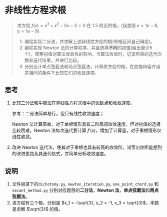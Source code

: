 # 非线性方程求根

>求方程 $f(x) = x^3 + x^2 - 3x -3 = 0$ 在 $1.5$ 附近的根。(误差限 $\varepsilon = 1e-6$, $\eta = 1e-9$)
>
>1. 编程实现二分法，并求解上述非线性方程的根(有根区间自己确定)。
>2. 编程实现 Newton 法的计算程序，并且选择**不同**的初值(给出至少5个)，观察初值对算法收敛性的影响，当算法收敛时，记录所需的迭代次数和迭代结果，并进行比较。
>3. 分别设计单点弦截法和两点弦截法，计算原方程的根，在初值和容许误差相同的条件下比较它们的收敛速度。

## 思考

1. 比较二分法和牛顿法在非线性方程求根中的优缺点和收敛速度。

	参考：二分法简单易行，但只有线性收敛速度；

	Newton 法计算简单，对于单根情形具有二阶局部收敛速度，但对初值的选择比较困难，Newton 法每次迭代要计算 $f'(x)$，增加了计算量，对于重根情形仅线性收敛。

2. 改进 Newton 迭代法，使其对于重根也具有较高的收敛阶，试写出你所能想到的改进思路及其迭代格式，并简单分析收敛速度。

 ## 说明

1. 文件目录下的`dichotomy.py`, `newton_iteration.py`, `one_point_chord.py` 和 `secant_method.py` 分别对应题目的**二分法**，**Newton 法**，**单点弦截法**和**两点弦截法**。
2. 该方程有三个根，分别是 $x_1 = -\sqrt{3}, x_2 = -1, x_3 = \sqrt{3}$，本题是求解 $\sqrt{3}$ 的值。